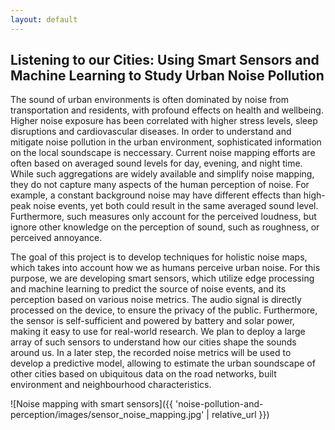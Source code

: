 ```yaml
---
layout: default
---
```


## Listening to our Cities: Using Smart Sensors and Machine Learning to Study Urban Noise Pollution

The sound of urban environments is often dominated by noise from transportation and residents, with profound effects on health and wellbeing. Higher noise exposure has been correlated with higher stress levels, sleep disruptions and cardiovascular diseases. In order to understand and mitigate noise pollution in the urban environment, sophisticated information on the local soundscape is neccessary. Current noise mapping efforts are often based on averaged sound levels for day, evening, and night time. While such aggregations are widely available and simplify noise mapping, they do not capture many aspects of the human perception of noise. For example, a constant background noise may have different effects than high-peak noise events, yet both could result in the same averaged sound level. Furthermore, such measures only account for the perceived loudness, but ignore other knowledge on the perception of sound, such as roughness, or perceived annoyance.

The goal of this project is to develop techniques for holistic noise maps, which takes into account how we as humans perceive urban noise. For this purpose, we are developing smart sensors, which utilize edge processing and machine learning to predict the source of noise events, and its perception based on various noise metrics. The audio signal is directly processed on the device, to ensure the privacy of the public. Furthermore, the sensor is self-sufficient and powered by battery and solar power, making it easy to use for real-world research. We plan to deploy a large array of such sensors to understand how our cities shape the sounds around us. In a later step, the recorded noise metrics will be used to develop a predictive model, allowing to estimate the urban soundscape of other cities based on ubiquitous data on the road networks, built environment and neighbourhood characteristics. 

![Noise mapping with smart sensors]({{ 'noise-pollution-and-perception/images/sensor_noise_mapping.jpg' | relative_url }})